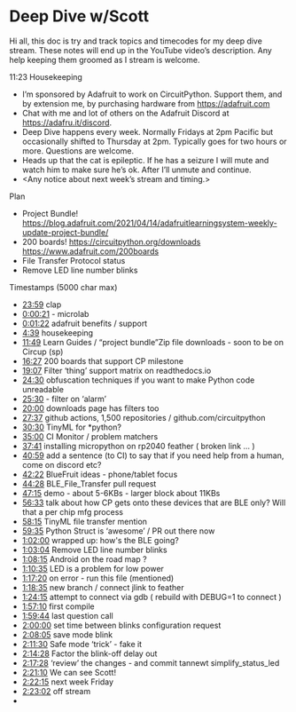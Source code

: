 # Deep Dive w/Scott


Hi all, this doc is try and track topics and timecodes for my deep dive stream. These notes will end up in the YouTube video’s description. Any help keeping them groomed as I stream is welcome.


11:23 Housekeeping
* I’m sponsored by Adafruit to work on CircuitPython. Support them, and by extension me, by purchasing hardware from https://adafruit.com
* Chat with me and lot of others on the Adafruit Discord at https://adafru.it/discord.
* Deep Dive happens every week. Normally Fridays at 2pm Pacific but occasionally shifted to Thursday at 2pm. Typically goes for two hours or more. Questions are welcome.
* Heads up that the cat is epileptic. If he has a seizure I will mute and watch him to make sure he’s ok. After I’ll unmute and continue.
* <Any notice about next week’s stream and timing.>


Plan
* Project Bundle! https://blog.adafruit.com/2021/04/14/adafruitlearningsystem-weekly-update-project-bundle/
* 200 boards! https://circuitpython.org/downloads https://www.adafruit.com/200boards
* File Transfer Protocol status
* Remove LED line number blinks


Timestamps (5000 char max)
* [23:59](https://www.youtube.com/watch?v=Q4sUzNMQA0U&t=1439) clap
* [0:00:21](https://www.youtube.com/watch?v=Q4sUzNMQA0U&t=21) - microlab
* [0:01:22](https://www.youtube.com/watch?v=Q4sUzNMQA0U&t=82) adafruit benefits / support
* [4:39](https://www.youtube.com/watch?v=Q4sUzNMQA0U&t=279) housekeeping
* [11:49](https://www.youtube.com/watch?v=Q4sUzNMQA0U&t=709) Learn Guides / “project bundle”Zip file downloads - soon to be on Circup (sp)
* [16:27](https://www.youtube.com/watch?v=Q4sUzNMQA0U&t=987) 200 boards that support CP milestone
* [19:07](https://www.youtube.com/watch?v=Q4sUzNMQA0U&t=1147) Filter ‘thing’ support matrix on readthedocs.io
* [24:30](https://www.youtube.com/watch?v=Q4sUzNMQA0U&t=1470) obfuscation techniques if you want to make Python code unreadable
* [25:30](https://www.youtube.com/watch?v=Q4sUzNMQA0U&t=1530) - filter on ‘alarm’
* [20:00](https://www.youtube.com/watch?v=Q4sUzNMQA0U&t=1200) downloads page has filters too
* [27:37](https://www.youtube.com/watch?v=Q4sUzNMQA0U&t=1657) github actions, 1,500 repositories / github.com/circuitpython
* [30:30](https://www.youtube.com/watch?v=Q4sUzNMQA0U&t=1830) TinyML for *python?
* [35:00](https://www.youtube.com/watch?v=Q4sUzNMQA0U&t=2100) CI Monitor / problem matchers
* [37:41](https://www.youtube.com/watch?v=Q4sUzNMQA0U&t=2261) installing micropython on rp2040  feather ( broken link … )
* [40:59](https://www.youtube.com/watch?v=Q4sUzNMQA0U&t=2459)  add a sentence (to CI) to say that if you need help from a human, come on discord etc?
* [42:22](https://www.youtube.com/watch?v=Q4sUzNMQA0U&t=2542) BlueFruit ideas - phone/tablet focus
* [44:28](https://www.youtube.com/watch?v=Q4sUzNMQA0U&t=2668) BLE_File_Transfer pull request
* [47:15](https://www.youtube.com/watch?v=Q4sUzNMQA0U&t=2835) demo - about 5-6KBs - larger block about 11KBs
* [56:33](https://www.youtube.com/watch?v=Q4sUzNMQA0U&t=3393) talk about how CP gets onto these devices that are BLE only? Will that a per chip mfg process
* [58:15](https://www.youtube.com/watch?v=Q4sUzNMQA0U&t=3495) TinyML file transfer mention
* [59:35](https://www.youtube.com/watch?v=Q4sUzNMQA0U&t=3575) Python Struct is ‘awesome’ / PR out there now
* [1:02:00](https://www.youtube.com/watch?v=Q4sUzNMQA0U&t=3720) wrapped up: how's the BLE going?
* [1:03:04](https://www.youtube.com/watch?v=Q4sUzNMQA0U&t=3784)  Remove LED line number blinks
* [1:08:15](https://www.youtube.com/watch?v=Q4sUzNMQA0U&t=4095) Android on the road map ?
* [1:10:35](https://www.youtube.com/watch?v=Q4sUzNMQA0U&t=4235) LED is a problem for low power
* [1:17:20](https://www.youtube.com/watch?v=Q4sUzNMQA0U&t=4640) on error - run this file (mentioned)
* [1:18:35](https://www.youtube.com/watch?v=Q4sUzNMQA0U&t=4715) new branch / connect  jlink to feather
* [1:24:15](https://www.youtube.com/watch?v=Q4sUzNMQA0U&t=5055) attempt to connect via gdb ( rebuild with DEBUG=1 to connect )
* [1:57:10](https://www.youtube.com/watch?v=Q4sUzNMQA0U&t=7030) first compile
* [1:59:44](https://www.youtube.com/watch?v=Q4sUzNMQA0U&t=7184) last question call
* [2:00:00](https://www.youtube.com/watch?v=Q4sUzNMQA0U&t=7200) set time between blinks configuration request
* [2:08:05](https://www.youtube.com/watch?v=Q4sUzNMQA0U&t=7685) save mode blink
* [2:11:30](https://www.youtube.com/watch?v=Q4sUzNMQA0U&t=7890) Safe mode ‘trick’ - fake it
* [2:14:28](https://www.youtube.com/watch?v=Q4sUzNMQA0U&t=8068) Factor the blink-off delay out
* [2:17:28](https://www.youtube.com/watch?v=Q4sUzNMQA0U&t=8248) ‘review’ the changes - and commit tannewt simplify_status_led
* [2:21:10](https://www.youtube.com/watch?v=Q4sUzNMQA0U&t=8470) We can see Scott!
* [2:22:15](https://www.youtube.com/watch?v=Q4sUzNMQA0U&t=8535) next week Friday
* [2:23:02](https://www.youtube.com/watch?v=Q4sUzNMQA0U&t=8582) off stream
*
